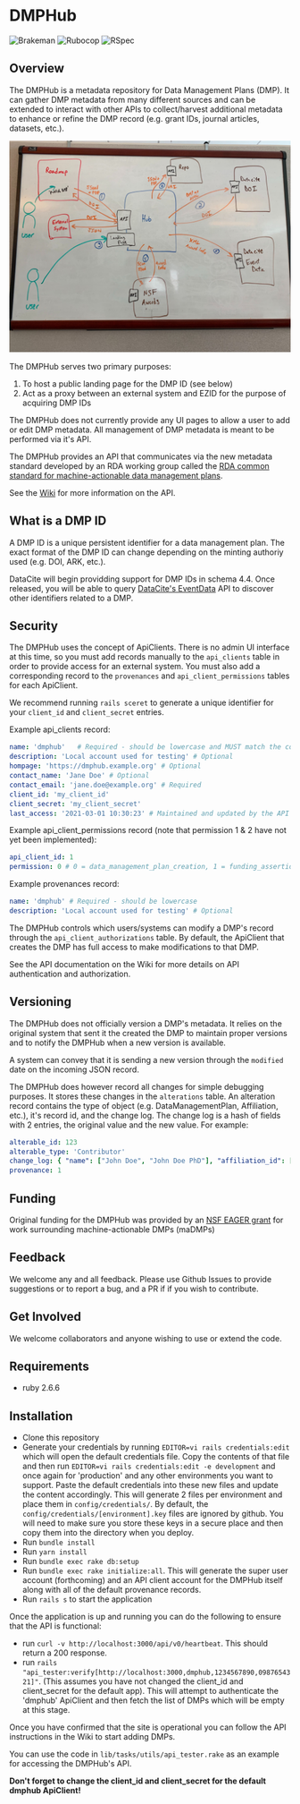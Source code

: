 # DMPHub

![Brakeman](https://github.com/CDLUC3/dmphub/actions/workflows/brakeman-analysis.yml/badge.svg)
![Rubocop](https://github.com/CDLUC3/dmphub/actions/workflows/rubocop-analysis.yml/badge.svg)
![RSpec](https://github.com/CDLUC3/dmphub/actions/workflows/rspec-tests.yml/badge.svg)

## Overview

The DMPHub is a metadata repository for Data Management Plans (DMP). It can gather DMP metadata from many different sources and can be extended to interact with other APIs to collect/harvest additional metadata to enhance or refine the DMP record (e.g. grant IDs, journal articles, datasets, etc.).

![](public/topology.jpg)

The DMPHub serves two primary purposes:
1. To host a public landing page for the DMP ID (see below)
2. Act as a proxy between an external system and EZID for the purpose of acquiring DMP IDs

The DMPHub does not currently provide any UI pages to allow a user to add or edit DMP metadata. All management of DMP metadata is meant to be performed via it's API.

The DMPHub provides an API that communicates via the new metadata standard developed by an RDA working group called the [RDA common standard for machine-actionable data management plans](https://rda-dmp-common.github.io/RDA-DMP-Common-Standard/).

See the [Wiki](https://github.com/CDLUC3/dmphub/wiki) for more information on the API.

## What is a DMP ID

A DMP ID is a unique persistent identifier for a data management plan. The exact format of the DMP ID can change depending on the minting authoriy used (e.g. DOI, ARK, etc.).

DataCite will begin providding support for DMP IDs in schema 4.4. Once released, you will be able to query [DataCite's EventData](https://datacite.org/eventdata.html) API to discover other identifiers related to a DMP.

## Security

The DMPHub uses the concept of ApiClients. There is no admin UI interface at this time, so you must add records manually to the `api_clients` table in order to provide access for an external system. You must also add a corresponding record to the `provenances` and `api_client_permissions` tables for each ApiClient.

We recommend running `rails sceret` to generate a unique identifier for your `client_id` and `client_secret` entries.

Example api_clients record:
```yaml
name: 'dmphub'   # Required - should be lowercase and MUST match the corresponding provenance record
description: 'Local account used for testing' # Optional
hompage: 'https://dmphub.example.org' # Optional
contact_name: 'Jane Doe' # Optional
contact_email: 'jane.doe@example.org' # Required
client_id: 'my_client_id'
client_secret: 'my_client_secret'
last_access: '2021-03-01 10:30:23' # Maintained and updated by the API code
```

Example api_client_permissions record (note that permission 1 & 2 have not yet been implemented):
```yaml
api_client_id: 1
permission: 0 # 0 = data_management_plan_creation, 1 = funding_assertion 2 = contributor_assertion
```

Example provenances record:
```yaml
name: 'dmphub' # Required - should be lowercase
description: 'Local account used for testing' # Optional
```

The DMPHub controls which users/systems can modify a DMP's record through the `api_client_authorizations` table. By default, the ApiClient that creates the DMP has full access to make modifications to that DMP.

See the API documentation on the Wiki for more details on API authentication and authorization.

## Versioning

The DMPHub does not officially version a DMP's metadata. It relies on the original system that sent it the created the DMP to maintain proper versions and to notify the DMPHub when a new version is available.

A system can convey that it is sending a new version through the `modified` date on the incoming JSON record.

The DMPHub does however record all changes for simple debugging purposes. It stores these changes in the `alterations` table. An alteration record contains the type of object (e.g. DataManagementPlan, Affiliation, etc.), it's record id, and the change log. The change log is a hash of fields with 2 entries, the original value and the new value. For example:
```yaml
alterable_id: 123
alterable_type: 'Contributor'
change_log: { "name": ["John Doe", "John Doe PhD"], "affiliation_id": [12, 98] }
provenance: 1
```

## Funding

Original funding for the DMPHub was provided by an [NSF EAGER grant](https://www.nsf.gov/awardsearch/showAward?AWD_ID=1745675&HistoricalAwards=false) for work surrounding machine-actionable DMPs (maDMPs)

## Feedback

We welcome any and all feedback. Please use Github Issues to provide suggestions or to report a bug, and a PR if if you wish to contribute.

## Get Involved

We welcome collaborators and anyone wishing to use or extend the code.

## Requirements
- ruby 2.6.6

## Installation

- Clone this repository
- Generate your credentials by running `EDITOR=vi rails credentials:edit` which will open the default credentials file. Copy the contents of that file and then run `EDITOR=vi rails credentials:edit -e development` and once again for 'production' and any other environments you want to support. Paste the default credentials into these new files and update the content accordingly. This will generate 2 files per environment and place them in `config/credentials/`. By default, the `config/credentials/[environment].key` files are ignored by github. You will need to make sure you store these keys in a secure place and then copy them into the directory when you deploy.
- Run `bundle install`
- Run `yarn install`
- Run `bundle exec rake db:setup`
- Run `bundle exec rake initialize:all`. This will generate the super user account (forthcoming) and an API client account for the DMPHub itself along with all of the default provenance records.
- Run `rails s` to start the application

Once the application is up and running you can do the following to ensure that the API is functional:
- run `curl -v http://localhost:3000/api/v0/heartbeat`. This should return a 200 response.
- run `rails "api_tester:verify[http://localhost:3000,dmphub,1234567890,0987654321]"`. (This assumes you have not changed the client_id and client_secret for the default app). This will attempt to authenticate the 'dmphub' ApiClient and then fetch the list of DMPs which will be empty at this stage.

Once you have confirmed that the site is operational you can follow the API instructions in the Wiki to start adding DMPs.

You can use the code in `lib/tasks/utils/api_tester.rake` as an example for accessing the DMPHub's API.

**Don't forget to change the client_id and client_secret for the default dmphub ApiClient!**
